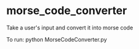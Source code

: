 # morse_code_converter

Take a user's input and convert it into morse code

To run: python MorseCodeConverter.py
